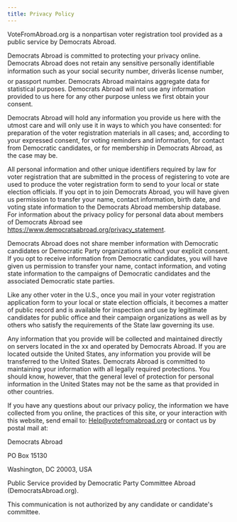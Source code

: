 ```yaml
---
title: Privacy Policy
---
```

VoteFromAbroad.org is a nonpartisan voter registration tool provided as a public service by Democrats Abroad.

Democrats Abroad is committed to protecting your privacy online. Democrats Abroad does not retain any sensitive personally identifiable information such as your social security number, driverâs license number, or passport number. Democrats Abroad maintains aggregate data for statistical purposes. Democrats Abroad will not use any information provided to us here for any other purpose unless we first obtain your consent.

Democrats Abroad will hold any information you provide us here with the utmost care and will only use it in ways to which you have consented: for preparation of the voter registration materials in all cases; and, according to your expressed consent, for voting reminders and information, for contact from Democratic candidates, or for membership in Democrats Abroad, as the case may be.

All personal information and other unique identifiers required by law for voter registration that are submitted in the process of registering to vote are used to produce the voter registration form to send to your local or state election officials. If you opt in to join Democrats Abroad, you will have given us permission to transfer your name, contact information, birth date, and voting state information to the Democrats Abroad membership database. For information about the privacy policy for personal data about members of Democrats Abroad see https://www.democratsabroad.org/privacy_statement.

Democrats Abroad does not share member information with Democratic candidates or Democratic Party organizations without your explicit consent. If you opt to receive information from Democratic candidates, you will have given us permission to transfer your name, contact information, and voting state information to the campaigns of Democratic candidates and the associated Democratic state parties.

Like any other voter in the U.S., once you mail in your voter registration application form to your local or state election officials, it becomes a matter of public record and is available for inspection and use by legitimate candidates for public office and their campaign organizations as well as by others who satisfy the requirements of the State law governing its use.

Any information that you provide will be collected and maintained directly on servers located in the xx and operated by Democrats Abroad. If you are located outside the United States, any information you provide will be transferred to the United States. Democrats Abroad is committed to maintaining your information with all legally required protections. You should know, however, that the general level of protection for personal information in the United States may not be the same as that provided in other countries.

If you have any questions about our privacy policy, the information we have collected from you online, the practices of this site, or your interaction with this website, send email to: Help@votefromabroad.org or contact us by postal mail at:

Democrats Abroad

PO Box 15130

Washington, DC 20003, USA

Public Service provided by Democratic Party Committee Abroad (DemocratsAbroad.org).

This communication is not authorized by any candidate or candidate's committee.